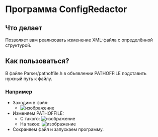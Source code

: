 # Программа ConfigRedactor
## Что делает
Позволяет вам реализовать изменение XML-файла с определённой структурой.
## Как пользоваться?
В файле Parser/pathoffile.h в объявлении PATHOFFILE подставить нужный путь к файлу.
### Например
* Заходим в файл:
  + ![изображение](https://github.com/Universaliest/ConfigRedactor/assets/70657329/5cb74624-efe6-4550-9712-b6d1d13c48ad)
* Изменяем PATHOFFILE:
  + С такого: ![изображение](https://github.com/Universaliest/ConfigRedactor/assets/70657329/e75581d8-ba3b-4218-b87f-bfc59c8facf2)
  + На такое: ![изображение](https://github.com/Universaliest/ConfigRedactor/assets/70657329/6911ca5e-13b5-4ce7-8804-f1f428d0079d)
* Сохраняем файл и запускаем программу.

